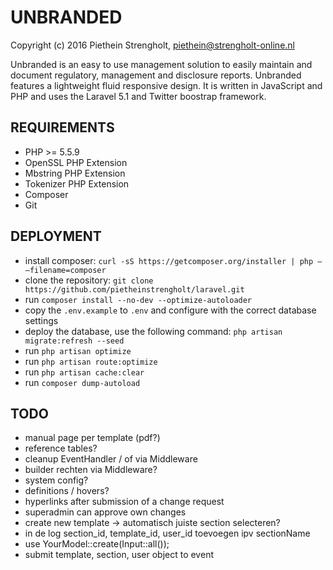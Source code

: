 UNBRANDED
=======
Copyright (c) 2016 Piethein Strengholt, piethein@strengholt-online.nl

Unbranded is an easy to use management solution to easily maintain and document regulatory, management and disclosure reports.
Unbranded features a lightweight fluid responsive design. It is written in JavaScript and PHP and uses the Laravel 5.1 and Twitter boostrap framework.

REQUIREMENTS
------------
* PHP >= 5.5.9
* OpenSSL PHP Extension
* Mbstring PHP Extension
* Tokenizer PHP Extension
* Composer
* Git

DEPLOYMENT
------------
* install composer: `curl -sS https://getcomposer.org/installer | php — –filename=composer`
* clone the repository: `git clone https://github.com/pietheinstrengholt/laravel.git`
* run `composer install --no-dev --optimize-autoloader`
* copy the `.env.example` to `.env` and configure with the correct database settings
* deploy the database, use the following command: `php artisan migrate:refresh --seed`
* run `php artisan optimize`
* run `php artisan route:optimize`
* run `php artisan cache:clear`
* run `composer dump-autoload`


TODO
------------
* manual page per template (pdf?)
* reference tables?
* cleanup EventHandler / of via Middleware
* builder rechten via Middleware?
* system config?
* definitions / hovers?
* hyperlinks after submission of a change request
* superadmin can approve own changes
* create new template -> automatisch juiste section selecteren?
* in de log section_id, template_id, user_id toevoegen ipv sectionName
* use YourModel::create(Input::all());
* submit template, section, user object to event